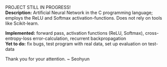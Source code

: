 PROJECT STILL IN PROGRESS! <br>
<b>Description:</b> Artificial Neural Network in the C programming language; employs the ReLU and Softmax activation-functions. Does not rely on tools like Scikit-learn.

<b>Implemented:</b> forward pass, activation functions (ReLU, Softmax), cross-entropy-loss error-calculation, recurrent backpropagation<br>
<b>Yet to do:</b> fix bugs, test program with real data, set up evaluation on test-data<br>

Thank you for your attention.
~ Seohyun